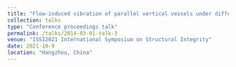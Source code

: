 ```yaml
---
title: "Flow-induced vibration of parallel vertical vessels under different vortex structures"
collection: talks
type: "Conference proceedings talk"
permalink: /talks/2014-03-01-talk-3
venue: "ISSI2021 International Symposium on Structural Integrity"
date: 2021-10-9
location: "Hangzhou, China"
---
```


